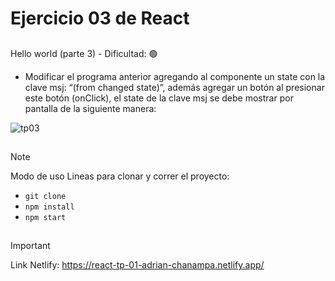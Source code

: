 # Ejercicio 03 de React

##
Hello world (parte 3) - Dificultad:  🟢

- Modificar el programa anterior agregando al componente un state con la clave msj: “(from changed state)”, además agregar un botón al presionar este botón (onClick), el state de la clave msj se debe mostrar por pantalla de la siguiente manera: 

![tp03](https://github.com/AdrianKarma/react-Ejercicio-03/assets/20958616/ce8703e8-3978-4f75-a292-6b69c759b3d9)

##


>[!NOTE]
Modo de uso
Lineas para clonar y correr el proyecto:

- `git clone`
- `npm install`
- `npm start`

##
 >[!IMPORTANT]
Link Netlify:
https://react-tp-01-adrian-chanampa.netlify.app/

